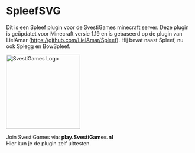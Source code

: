 # SpleefSVG
Dit is een Spleef plugin voor de SvestiGames minecraft server.
Deze plugin is geüpdatet voor Minecraft versie 1.19 en is gebaseerd op de plugin van LielAmar (https://github.com/LielAmar/Spleef).
Hij bevat naast Spleef, nu ook Splegg en BowSpleef.

<img src="https://yt3.ggpht.com/ytc/AMLnZu-hKVSK-giuAlOEB1kNPDFgEJmPiR7xuOMrdaJHaw=s900-c-k-c0x00ffffff-no-rj" alt="SvestiGames Logo" style="width: 200px;" />

Join SvestiGames via:
<strong> play.SvestiGames.nl </strong>
<br>
Hier kun je de plugin zelf uittesten.
